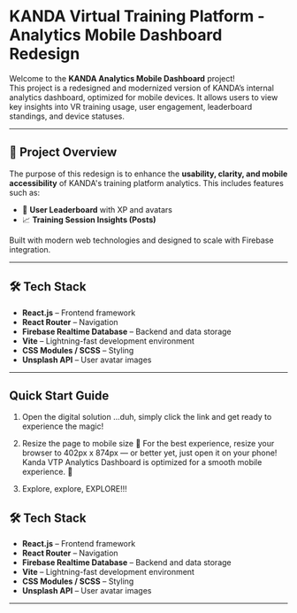 # KANDA Virtual Training Platform - Analytics Mobile Dashboard Redesign

Welcome to the **KANDA Analytics Mobile Dashboard** project!  
This project is a redesigned and modernized version of KANDA’s internal analytics dashboard, optimized for mobile devices. It allows users to view key insights into VR training usage, user engagement, leaderboard standings, and device statuses.

---

## 🚀 Project Overview

The purpose of this redesign is to enhance the **usability, clarity, and mobile accessibility** of KANDA's training platform analytics. This includes features such as:

- 👥 **User Leaderboard** with XP and avatars
- 📈 **Training Session Insights (Posts)**

Built with modern web technologies and designed to scale with Firebase integration.

---

## 🛠️ Tech Stack

- **React.js** – Frontend framework
- **React Router** – Navigation
- **Firebase Realtime Database** – Backend and data storage
- **Vite** – Lightning-fast development environment
- **CSS Modules / SCSS** – Styling
- **Unsplash API** – User avatar images

---


## Quick Start Guide

1. Open the digital solution
...duh, simply click the link and get ready to experience the magic! 

2. Resize the page to mobile size 📲
For the best experience, resize your browser to 402px x 874px — or better yet, just open it on your phone! Kanda VTP Analytics Dashboard is optimized for a smooth mobile experience. 📱

3. Explore, explore, EXPLORE!!!


## 🛠️ Tech Stack

- **React.js** – Frontend framework
- **React Router** – Navigation
- **Firebase Realtime Database** – Backend and data storage
- **Vite** – Lightning-fast development environment
- **CSS Modules / SCSS** – Styling
- **Unsplash API** – User avatar images

---